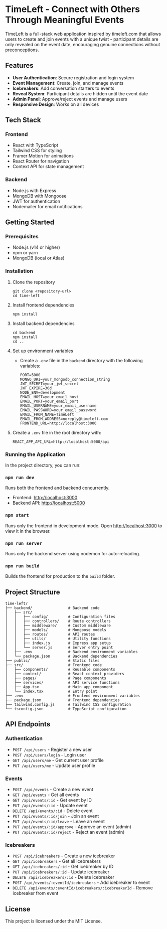 # TimeLeft - Connect with Others Through Meaningful Events

TimeLeft is a full-stack web application inspired by timeleft.com that allows users to create and join events with a unique twist - participant details are only revealed on the event date, encouraging genuine connections without preconceptions.

## Features

- **User Authentication**: Secure registration and login system
- **Event Management**: Create, join, and manage events
- **Icebreakers**: Add conversation starters to events
- **Reveal System**: Participant details are hidden until the event date
- **Admin Panel**: Approve/reject events and manage users
- **Responsive Design**: Works on all devices

## Tech Stack

### Frontend
- React with TypeScript
- Tailwind CSS for styling
- Framer Motion for animations
- React Router for navigation
- Context API for state management

### Backend
- Node.js with Express
- MongoDB with Mongoose
- JWT for authentication
- Nodemailer for email notifications

## Getting Started

### Prerequisites

- Node.js (v14 or higher)
- npm or yarn
- MongoDB (local or Atlas)

### Installation

1. Clone the repository
   ```
   git clone <repository-url>
   cd time-left
   ```

2. Install frontend dependencies
   ```
   npm install
   ```

3. Install backend dependencies
   ```
   cd backend
   npm install
   cd ..
   ```

4. Set up environment variables
   - Create a `.env` file in the `backend` directory with the following variables:
     ```
     PORT=5000
     MONGO_URI=your_mongodb_connection_string
     JWT_SECRET=your_jwt_secret
     JWT_EXPIRE=30d
     NODE_ENV=development
     EMAIL_HOST=your_email_host
     EMAIL_PORT=your_email_port
     EMAIL_USERNAME=your_email_username
     EMAIL_PASSWORD=your_email_password
     EMAIL_FROM_NAME=TimeLeft
     EMAIL_FROM_ADDRESS=noreply@timeleft.com
     FRONTEND_URL=http://localhost:3000
     ```

5. Create a `.env` file in the root directory with:
   ```
   REACT_APP_API_URL=http://localhost:5000/api
   ```

### Running the Application

In the project directory, you can run:

### `npm run dev`

Runs both the frontend and backend concurrently.
- Frontend: [http://localhost:3000](http://localhost:3000)
- Backend API: [http://localhost:5000](http://localhost:5000)

### `npm start`

Runs only the frontend in development mode.
Open [http://localhost:3000](http://localhost:3000) to view it in the browser.

### `npm run server`

Runs only the backend server using nodemon for auto-reloading.

### `npm run build`

Builds the frontend for production to the `build` folder.

## Project Structure

```
time-left/
├── backend/                # Backend code
│   ├── src/
│   │   ├── config/         # Configuration files
│   │   ├── controllers/    # Route controllers
│   │   ├── middleware/     # Custom middleware
│   │   ├── models/         # Mongoose models
│   │   ├── routes/         # API routes
│   │   ├── utils/          # Utility functions
│   │   ├── index.js        # Express app setup
│   │   └── server.js       # Server entry point
│   ├── .env                # Backend environment variables
│   └── package.json        # Backend dependencies
├── public/                 # Static files
├── src/                    # Frontend code
│   ├── components/         # Reusable components
│   ├── context/            # React context providers
│   ├── pages/              # Page components
│   ├── services/           # API service functions
│   ├── App.tsx             # Main app component
│   └── index.tsx           # Entry point
├── .env                    # Frontend environment variables
├── package.json            # Frontend dependencies
├── tailwind.config.js      # Tailwind CSS configuration
└── tsconfig.json           # TypeScript configuration
```

## API Endpoints

### Authentication
- `POST /api/users` - Register a new user
- `POST /api/users/login` - Login user
- `GET /api/users/me` - Get current user profile
- `PUT /api/users/me` - Update user profile

### Events
- `POST /api/events` - Create a new event
- `GET /api/events` - Get all events
- `GET /api/events/:id` - Get event by ID
- `PUT /api/events/:id` - Update event
- `DELETE /api/events/:id` - Delete event
- `PUT /api/events/:id/join` - Join an event
- `PUT /api/events/:id/leave` - Leave an event
- `PUT /api/events/:id/approve` - Approve an event (admin)
- `PUT /api/events/:id/reject` - Reject an event (admin)

### Icebreakers
- `POST /api/icebreakers` - Create a new icebreaker
- `GET /api/icebreakers` - Get all icebreakers
- `GET /api/icebreakers/:id` - Get icebreaker by ID
- `PUT /api/icebreakers/:id` - Update icebreaker
- `DELETE /api/icebreakers/:id` - Delete icebreaker
- `POST /api/events/:eventId/icebreakers` - Add icebreaker to event
- `DELETE /api/events/:eventId/icebreakers/:icebreakerId` - Remove icebreaker from event

## License

This project is licensed under the MIT License.
